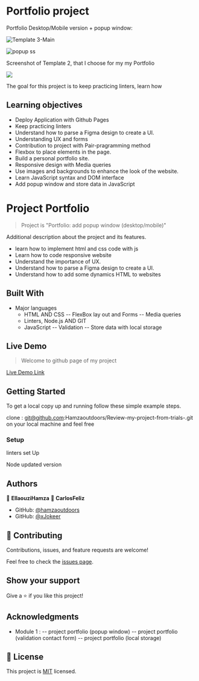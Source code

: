 # Portfolio project

Portfolio Desktop/Mobile version + popup window: 

![Template 3-Main](https://user-images.githubusercontent.com/80895497/125659078-db3de05e-7d04-4a01-b28d-ec8cd070644c.png)

![popup ss](https://user-images.githubusercontent.com/80895497/127324176-a8f124f9-c1a1-47a5-8cb9-28d7788facc0.PNG)


Screenshot of Template 2, that I choose for my my Portfolio

![](https://img.shields.io/badge/Microverse-blueviolet)

The goal for this project is to keep practicing linters, learn how

## Learning objectives
- Deploy Application with Github Pages
- Keep practicing linters
- Understand how to parse a Figma design to create a UI.
- Understanding UX and forms
- Contribution to project with Pair-pragramming method
- Flexbox to place elements in the page.
- Build a personal portfolio site.
- Responsive design with Media queries
- Use images and backgrounds to enhance the look of the website.
- Learn JavaScript syntax and DOM interface
- Add popup window and store data in JavaScript

# Project Portfolio

> Project is "Portfolio: add popup window (desktop/mobile)"

Additional description about the project and its features.

- learn how to implement html and css code with js 
- Learn how to code responsive website
- Understand the importance of UX.
- Understand how to parse a Figma design to create a UI.
- Understand how to add some dynamics HTML to websites

## Built With

- Major languages
  - HTML AND CSS
   -- FlexBox lay out and Forms
   -- Media queries
  - Linters, Node.js AND GIT
  - JavaScript
   -- Validation 
   -- Store data with local storage

## Live Demo 

> Welcome to github page of my project

[Live Demo Link](https://hamzaoutdoors.github.io/My_Portfolio/)

## Getting Started

To get a local copy up and running follow these simple example steps.

clone : git@github.com:Hamzaoutdoors/Review-my-project-from-trials-.git on your local machine and feel free

### Setup

linters set Up

Node updated version

## Authors

👤 **EllaouziHamza**
👤 **CarlosFeliz**

- GitHub: [@hamzaoutdoors](https://github.com/Hamzaoutdoors)
- GitHub: [@xJokeer](https://github.com/xJokeer)


## 🤝 Contributing

Contributions, issues, and feature requests are welcome!

Feel free to check the [issues page](https://github.com/Hamzaoutdoors/My_Portfolio/issues).

## Show your support

Give a ⭐️ if you like this project!

## Acknowledgments

- Module 1 : 
 -- project portfolio (popup window)
 -- project portfolio (validation contact form)
 -- project portfolio (local storage)


## 📝 License

This project is [MIT](https://github.com/git/git-scm.com/blob/main/MIT-LICENSE.txt) licensed.



